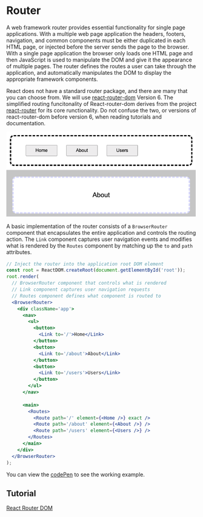 # Router

A web framework router provides essential functionality for single page applications. With a multiple web page application the headers, footers, navigation, and common components must be either duplicated in each HTML page, or injected before the server sends the page to the browser. With a single page application the browser only loads one HTML page and then JavaScript is used to manipulate the DOM and give it the appearance of multiple pages. The router defines the routes a user can take through the application, and automatically manipulates the DOM to display the appropriate framework components.

React does not have a standard router package, and there are many that you can choose from. We will use [react-router-dom](https://www.npmjs.com/package/react-router-dom) Version 6. The simplified routing funcitonality of React-router-dom derives from the project [react-router](https://www.npmjs.com/package/react-router) for its core runctionality. Do not confuse the two, or versions of react-router-dom before version 6, when reading tutorials and documentation.

<img src="reactRouter.png" width="500">

A basic implementation of the router consists of a `BrowserRouter` component that encapsulates the entire application and controls the routing action. The `Link` component captures user navigation events and modifies what is rendered by the `Routes` component by matching up the `to` and `path` attributes.

```jsx
// Inject the router into the application root DOM element
const root = ReactDOM.createRoot(document.getElementById('root'));
root.render(
  // BrowserRouter component that controls what is rendered
  // Link component captures user navigation requests
  // Routes component defines what component is routed to
  <BrowserRouter>
    <div className='app'>
      <nav>
        <ul>
          <button>
            <Link to='/'>Home</Link>
          </button>
          <button>
            <Link to='/about'>About</Link>
          </button>
          <button>
            <Link to='/users'>Users</Link>
          </button>
        </ul>
      </nav>

      <main>
        <Routes>
          <Route path='/' element={<Home />} exact />
          <Route path='/about' element={<About />} />
          <Route path='/users' element={<Users />} />
        </Routes>
      </main>
    </div>
  </BrowserRouter>
);
```

You can view the [codePen](https://codepen.io/leesjensen/pen/KKeZzBM) to see the working example.

## Tutorial

[React Router DOM](https://blog.webdevsimplified.com/2022-07/react-router/)
